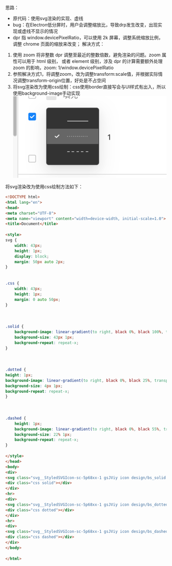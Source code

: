 
思路：
- 原代码：使用svg渲染的实现、虚线
- bug：在Electron低分屏时，用户会调整缩放比，导致drp发生改变，出现实现或虚线不显示的情况
- dpr 指 window.devicePixelRatio，可以使用 2k 屏幕，调整系统缩放比例，调整 chrome 页面的缩放来改变；
解决方式：
1. 使用 zoom 将非整数 dpr 调整至最近的整数倍数，避免渲染的问题。zoom 属性可以用于 html 级别，  或者 element 级别，涉及 dpr 的计算需要额外处理 zoom 的影响，zoom: 1/window.devicePixelRatio
2. 参照解决方式1，将调整zoom，改为调整transform:scale值，并根据实际情况调整transform-origin位置，好处是不占空间
3. 将svg渲染改为使用css绘制：css使用border直接写会与UI样式有出入，所以使用background-image手动实现
![图片](../../../asset/Pastedimage20240308120112.png)


将svg渲染改为使用css绘制方法如下：
```html
<!DOCTYPE html>
<html lang="en">
<head>
<meta charset="UTF-8">
<meta name="viewport" content="width=device-width, initial-scale=1.0">
<title>Document</title>

<style>
svg {
	width: 43px;
	height: 1px;
	display: block;
	margin: 50px auto 2px;
}

  
.css {
	width: 43px;
	height: 1px;
	margin: 0 auto 50px;
}

  

.solid {
	background-image: linear-gradient(to right, black 0%, black 100%, transparent 0%);
	background-size: 43px 1px;
	background-repeat: repeat-x;
}

  

.dotted {
height: 1px;
background-image: linear-gradient(to right, black 0%, black 25%, transparent 25%);
background-size: 4px 1px;
background-repeat: repeat-x;
}

  

.dashed {
	height: 1px;
	background-image: linear-gradient(to right, black 0%, black 55%, transparent 55%);
	background-size: 22% 1px;
	background-repeat: repeat-x;
}

</style>
</head>
<body>
<div>
<svg class="svg__StyledSVGIcon-sc-5p68xx-1 gsJViy icon design/bs_solid svg-icon" viewBox="0 0 43 1"><path d="M0 0h80v1H0z"></path></svg>
<div class="css solid"></div>
</div>
<hr>
<div>
<svg class="svg__StyledSVGIcon-sc-5p68xx-1 gsJViy icon design/bs_dotted svg-icon" viewBox="0 0 43 1"><path d="M0 1h1V0H0v1zm4 0h1V0H4v1zm4 0h1V0H8v1zm4 0h1V0h-1v1zm4 0h1V0h-1v1zm4 0h1V0h-1v1zm4 0h1V0h-1v1zm4 0h1V0h-1v1zm4 0h1V0h-1v1zm4 0h1V0h-1v1zm4 0h1V0h-1v1zm4 0h1V0h-1v1zm4 0h1V0h-1v1zm4 0h1V0h-1v1zm4 0h1V0h-1v1zm4 0h1V0h-1v1zm4 0h1V0h-1v1zm4 0h1V0h-1v1zm4 0h1V0h-1v1zm4 0h1V0h-1v1zm4 0h1V0h-1v1z"></path></svg>
<div class="css dotted"></div>
</div>
<hr>
<div>
<svg class="svg__StyledSVGIcon-sc-5p68xx-1 gsJViy icon design/bs_dashed svg-icon" viewBox="0 0 43 1"><path d="M0 1h5V0H0v1zm9 0h5V0H9v1zm10 0h5V0h-5v1zm9 0h5V0h-5v1zm10 0h5V0h-5v1zm9 0h5V0h-5v1zm9 0h5V0h-5v1zm10 0h5V0h-5v1zm9 0h5V0h-5v1z"></path></svg>
<div class="css dashed"></div>
</div>
</body>

</html>
```